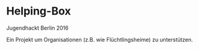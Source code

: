 # Helping-Box
Jugendhackt Berlin 2016

Ein Projekt um Organisationen (z.B. wie Flüchtlingsheime) zu unterstützen.
